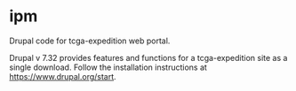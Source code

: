 # ipm
Drupal code for tcga-expedition web portal.

Drupal v 7.32  provides features and functions for a tcga-expedition site as a single download. 
Follow the installation instructions at https://www.drupal.org/start.
